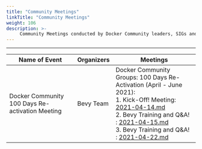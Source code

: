 ```yaml
---
title: "Community Meetings"
linkTitle: "Community Meetings"
weight: 106
description: >-
     Community Meetings conducted by Docker Community leaders, SIGs and task forces 
---
```


---

| Name of Event    |  Organizers  | Meetings | 
|-----------|-----------------|----------------|
| Docker Community 100 Days Re-activation Meeting |  Bevy Team | Docker Community Groups: 100 Days Re-Activation (April - June 2021):<br>  1. Kick-Off! Meeting: [2021-04-14.md](https://events.docker.com/events/details/docker-docker-community-leaders-presents-docker-community-groups-re-activation-kick-off/)<br> 2. Bevy Training and Q&A! : [2021-04-15.md](https://events.docker.com/events/details/docker-docker-community-leaders-presents-docker-community-groups-bevy-training-and-qa/)<br> 3. Bevy Training and Q&A! : [2021-04-22.md](https://events.docker.com/events/details/docker-docker-community-leaders-presents-docker-community-groups-bevy-training-and-qa-1/)


















